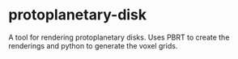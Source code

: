 # protoplanetary-disk
A tool for rendering protoplanetary disks. Uses PBRT to create the renderings and python to generate the voxel grids.
